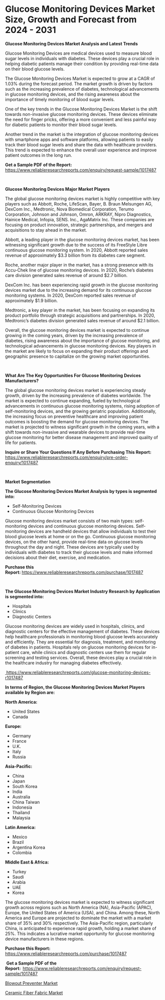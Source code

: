 <p><h1>Glucose Monitoring Devices Market Size, Growth and Forecast from 2024 - 2031</h1></p><p><strong>Glucose Monitoring Devices Market Analysis and Latest Trends</strong></p>
<p><p>Glucose Monitoring Devices are medical devices used to measure blood sugar levels in individuals with diabetes. These devices play a crucial role in helping diabetic patients manage their condition by providing real-time data on their blood glucose levels.</p><p>The Glucose Monitoring Devices Market is expected to grow at a CAGR of 1.03% during the forecast period. The market growth is driven by factors such as the increasing prevalence of diabetes, technological advancements in glucose monitoring devices, and the rising awareness about the importance of timely monitoring of blood sugar levels.</p><p>One of the key trends in the Glucose Monitoring Devices Market is the shift towards non-invasive glucose monitoring devices. These devices eliminate the need for finger pricks, offering a more convenient and less painful way for diabetic patients to monitor their blood sugar levels.</p><p>Another trend in the market is the integration of glucose monitoring devices with smartphone apps and software platforms, allowing patients to easily track their blood sugar levels and share the data with healthcare providers. This trend is expected to enhance the overall user experience and improve patient outcomes in the long run.</p></p>
<p><strong>Get a Sample PDF of the Report:&nbsp;</strong> <a href="https://www.reliableresearchreports.com/enquiry/request-sample/1017487">https://www.reliableresearchreports.com/enquiry/request-sample/1017487</a></p>
<p>&nbsp;</p>
<p><strong>Glucose Monitoring Devices Major Market Players</strong></p>
<p><p>The global glucose monitoring devices market is highly competitive with key players such as Abbott, Roche, LifeScan, Bayer, B. Braun Melsungen AG, DexCom Inc., Medtronic, Nova Biomedical Corporation, Terumo Corporation, Johnson and Johnson, Omron, ARKRAY, Nipro Diagnostics, Hainice Medical, Infopia, SENS. Inc., AgaMatrix Inc. These companies are focusing on product innovation, strategic partnerships, and mergers and acquisitions to stay ahead in the market.</p><p>Abbott, a leading player in the glucose monitoring devices market, has been witnessing significant growth due to the success of its FreeStyle Libre continuous glucose monitoring system. In 2020, Abbott reported sales revenue of approximately $3.3 billion from its diabetes care segment.</p><p>Roche, another major player in the market, has a strong presence with its Accu-Chek line of glucose monitoring devices. In 2020, Roche’s diabetes care division generated sales revenue of around $2.7 billion.</p><p>DexCom Inc. has been experiencing rapid growth in the glucose monitoring devices market due to the increasing demand for its continuous glucose monitoring systems. In 2020, DexCom reported sales revenue of approximately $1.9 billion.</p><p>Medtronic, a key player in the market, has been focusing on expanding its product portfolio through strategic acquisitions and partnerships. In 2020, Medtronic’s diabetes division generated sales revenue of around $2.1 billion.</p><p>Overall, the glucose monitoring devices market is expected to continue growing in the coming years, driven by the increasing prevalence of diabetes, rising awareness about the importance of glucose monitoring, and technological advancements in glucose monitoring devices. Key players in the market are likely to focus on expanding their product offerings and geographic presence to capitalize on the growing market opportunities.</p></p>
<p>&nbsp;</p>
<p><strong>What Are The Key Opportunities For Glucose Monitoring Devices Manufacturers?</strong></p>
<p><p>The global glucose monitoring devices market is experiencing steady growth, driven by the increasing prevalence of diabetes worldwide. The market is expected to continue expanding, fueled by technological advancements in continuous glucose monitoring systems, rising adoption of self-monitoring devices, and the growing geriatric population. Additionally, the increasing focus on preventive healthcare and improving patient outcomes is boosting the demand for glucose monitoring devices. The market is projected to witness significant growth in the coming years, with a shift towards non-invasive and wearable devices to provide real-time glucose monitoring for better disease management and improved quality of life for patients.</p></p>
<p><strong>Inquire or Share Your Questions If Any Before Purchasing This Report:</strong> <a href="https://www.reliableresearchreports.com/enquiry/pre-order-enquiry/1017487">https://www.reliableresearchreports.com/enquiry/pre-order-enquiry/1017487</a></p>
<p>&nbsp;</p>
<p><strong>Market Segmentation</strong></p>
<p><strong>The Glucose Monitoring Devices Market Analysis by types is segmented into:</strong></p>
<p><ul><li>Self-Monitoring Devices</li><li>Continuous Glucose Monitoring Devices</li></ul></p>
<p><p>Glucose monitoring devices market consists of two main types: self-monitoring devices and continuous glucose monitoring devices. Self-monitoring devices are handheld devices that allow individuals to test their blood glucose levels at home or on the go. Continuous glucose monitoring devices, on the other hand, provide real-time data on glucose levels throughout the day and night. These devices are typically used by individuals with diabetes to track their glucose levels and make informed decisions about their diet, exercise, and medication.</p></p>
<p><strong>Purchase this Report:&nbsp;</strong><a href="https://www.reliableresearchreports.com/purchase/1017487">https://www.reliableresearchreports.com/purchase/1017487</a></p>
<p>&nbsp;</p>
<p><strong>The Glucose Monitoring Devices Market Industry Research by Application is segmented into:</strong></p>
<p><ul><li>Hospitals</li><li>Clinics</li><li>Diagnostic Centers</li></ul></p>
<p><p>Glucose monitoring devices are widely used in hospitals, clinics, and diagnostic centers for the effective management of diabetes. These devices help healthcare professionals in monitoring blood glucose levels accurately and efficiently. They are essential for diagnosis, treatment, and monitoring of diabetes in patients. Hospitals rely on glucose monitoring devices for in-patient care, while clinics and diagnostic centers use them for regular screening and testing services. Overall, these devices play a crucial role in the healthcare industry for managing diabetes effectively.</p></p>
<p><a href="https://www.reliableresearchreports.com/glucose-monitoring-devices-r1017487">&nbsp;https://www.reliableresearchreports.com/glucose-monitoring-devices-r1017487</a></p>
<p><strong>In terms of Region, the Glucose Monitoring Devices Market Players available by Region are:</strong></p>
<p>
    <p> <strong> North America: </strong>
        <ul>
            <li>United States</li>
            <li>Canada</li>
        </ul>
        </p> 
    <p> <strong> Europe: </strong>
        <ul>
            <li>Germany</li>
            <li>France</li>
            <li>U.K.</li>
            <li>Italy</li>
            <li>Russia</li>
        </ul>
        </p> 
    <p> <strong> Asia-Pacific: </strong>
        <ul>
            <li>China</li>
            <li>Japan</li>
            <li>South Korea</li>
            <li>India</li>
            <li>Australia</li>
            <li>China Taiwan</li>
            <li>Indonesia</li>
            <li>Thailand</li>
            <li>Malaysia</li>
        </ul>
        </p> 
    <p> <strong> Latin America: </strong>
        <ul>
            <li>Mexico</li>
            <li>Brazil</li>
            <li>Argentina Korea</li>
            <li>Colombia</li>
        </ul>
        </p> 
    <p> <strong> Middle East & Africa: </strong>
        <ul>
            <li>Turkey</li>
            <li>Saudi</li>
            <li>Arabia</li>
            <li>UAE</li>
            <li>Korea</li>
        </ul>
    </p>
    </p>
<p><p>The glucose monitoring devices market is expected to witness significant growth across regions such as North America (NA), Asia-Pacific (APAC), Europe, the United States of America (USA), and China. Among these, North America and Europe are projected to dominate the market with a market share of 35% and 30% respectively. The Asia-Pacific region, particularly China, is anticipated to experience rapid growth, holding a market share of 25%. This indicates a lucrative market opportunity for glucose monitoring device manufacturers in these regions.</p></p>
<p><strong>Purchase this Report: </strong><a href="https://www.reliableresearchreports.com/purchase/1017487">https://www.reliableresearchreports.com/purchase/1017487</a></p>
<p>&nbsp;<strong>Get a Sample PDF of the Report:&nbsp;&nbsp;</strong><a href="https://www.reliableresearchreports.com/enquiry/request-sample/1017487">https://www.reliableresearchreports.com/enquiry/request-sample/1017487</a></p>
<p><strong></strong></p>
<p><p><a href="https://github.com/ChiragRp1/Market-Research-Report-List-4/blob/main/blowout-preventer-market.md">Blowout Preventer Market</a></p><p><a href="https://artistic-helicopter-ca9.notion.site/Ceramic-Fiber-Fabric-Market-Size-and-Examines-its-Market-Scope-with-a-Primary-Focus-on-Growth-Oppo-11318778d3c943d4957951d9a8db74d0">Ceramic Fiber Fabric Market</a></p></p>